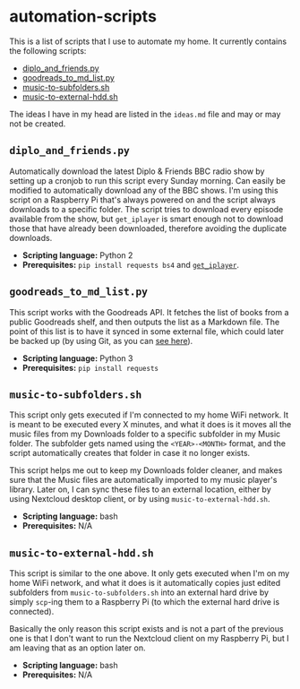 # automation-scripts

This is a list of scripts that I use to automate my home. It currently contains the following scripts:

* [diplo_and_friends.py](#diplo_and_friendspy)
* [goodreads_to_md_list.py](#goodreads_to_md_listpy)
* [music-to-subfolders.sh](#music-to-subfolderssh)
* [music-to-external-hdd.sh](#music-to-external-hddsh)

The ideas I have in my head are listed in the `ideas.md` file and may or may not be created.

## `diplo_and_friends.py`

Automatically download the latest Diplo & Friends BBC radio show by setting up a cronjob to run this script every Sunday morning. Can easily be modified to automatically download any of the BBC shows. I'm using this script on a Raspberry Pi that's always powered on and the script always downloads to a specific folder. The script tries to download every episode available from the show, but `get_iplayer` is smart enough not to download those that have already been downloaded, therefore avoiding the duplicate downloads.

* **Scripting language:** Python 2
* **Prerequisites:** `pip install requests bs4` and [`get_iplayer`](https://github.com/get-iplayer/get_iplayer).

## `goodreads_to_md_list.py`

This script works with the Goodreads API. It fetches the list of books from a public Goodreads shelf, and then outputs the list as a Markdown file. The point of this list is to have it synced in some external file, which could later be backed up (by using Git, as you can [see here](https://github.com/aleksandar-todorovic/notes/blob/master/00_books.md)).

* **Scripting language:** Python 3
* **Prerequisites:** `pip install requests`

## `music-to-subfolders.sh`

This script only gets executed if I'm connected to my home WiFi network. It is meant to be executed every X minutes, and what it does is it moves all the music files from my Downloads folder to a specific subfolder in my Music folder. The subfolder gets named using the `<YEAR>-<MONTH>` format, and the script automatically creates that folder in case it no longer exists.

This script helps me out to keep my Downloads folder cleaner, and makes sure that the Music files are automatically imported to my music player's library. Later on, I can sync these files to an external location, either by using Nextcloud desktop client, or by using `music-to-external-hdd.sh`.

* **Scripting language:** bash
* **Prerequisites:** N/A

## `music-to-external-hdd.sh`

This script is similar to the one above. It only gets executed when I'm on my home WiFi network, and what it does is it automatically copies just edited subfolders from `music-to-subfolders.sh` into an external hard drive by simply `scp`-ing them to a Raspberry Pi (to which the external hard drive is connected).

Basically the only reason this script exists and is not a part of the previous one is that I don't want to run the Nextcloud client on my Raspberry Pi, but I am leaving that as an option later on.

* **Scripting language:** bash
* **Prerequisites:** N/A
